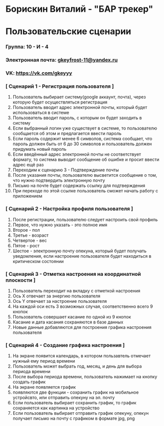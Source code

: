 # Борискин Виталий - "БАР трекер"
# Пользовательские сценарии

### Группа: 10 - И - 4
### Электронная почта: gkeyfrost-11@yandex.ru
### VK: https://vk.com/gkeyyy


### [ Сценарий 1 - Регистрация пользователя ]

1. Пользователь выбирает систему(google аккаунт, почта), через которую будет осуществляться регистрация 
2. Пользователь вводит адрес электронной почты, который будет использоваться в системе
3. Пользователь вводит пароль, с которым он будет заходить в систему
4. Если выбранный логин уже существует в системе, то пользователю сообщается об этом и предлагается ввести пароль 
5. Если пароль содержит менее 6 символов, система сообщает, что пароль должен быть от 6 до 30 символов и пользователь должен придумать новый пароль
6. Если введённый адрес электронной почты не соответствует формату, то система выводит сообщение об ошибке и просит ввести адрес ещё раз
7. Переходим к сценарию 3 - Подтверждение почты
8. После указания почты, пользователю высветится сообщение о том, что нужно подтвердить электронную почту
9. Письмо на почте будет содержать ссылку для подтверждения
10. При переходе по этой ссылке пользователь сможет начать работу с приложением


### [ Сценарий 2 - Настройка профиля пользователя ]

1. После регистрации, пользователю следует настроить свой профиль
2. Первое, что нужно указать - это полное имя
3. Второе - пол
4. Третье - возраст
5. Четвертое - вес
6. Пятое - рост
7. Шестое - электронную почту опекуна, который будет получать уведомления, если настроение пользователя будет находиться в критическом состоянии


### [ Сценарий 3 - Отметка настроения на координатной плоскости ]

1. Пользователь переходит на вкладку с отметкой настроения
2. Ось X отвечает за энергию пользователя
3. Ось Y отвечает за настроение пользователя
4. На каждой оси есть 3 возможных случая, соответственно всего 9 кнопок
5. Пользователь совершает касание по одной из 9 кнопок
6. Касание и дата касания сохраняются в базе данных
7. Новые данные добавляются для построения графика настроения пользователя


### [ Сценарий 4 - Создание графика настроения ]

1. На экране появится календарь, в котором пользавтель отмечает нужный ему период времени
2. Пользователь может выбрать год, месяц, и день для выбора периода времени
3. После выбора периода времени, пользователь нажимает на кнопку создать график
4. На экране появляется график
5. появляются две функции - сохранить график на мобильное устройсвто, или отправить опекуну на эл. почту
6. Если пользователь выбирает сохранить график, то график сохраняется как картинка на устройство
7. Если пользователь выбирает отправить график опекуну, опекун получает письмо на почту с графиком в формате jpg, png 




